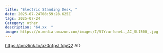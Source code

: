 ```yaml
---
title: "Electric Standing Desk, "
date: 2025-07-24T08:59:28.625Z
tags: 2025-07-24
Category: other
description: "64.xx  "
image: https://m.media-amazon.com/images/I/51YzurfoneL._AC_SL1500_.jpg
---
```

https://amzlink.to/az0nfpsLfdpQ2
AD